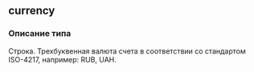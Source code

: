 ## currency
### Описание типа
Строка. Трехбуквенная валюта счета в соответствии со стандартом ISO-4217, например: RUB, UAH.

